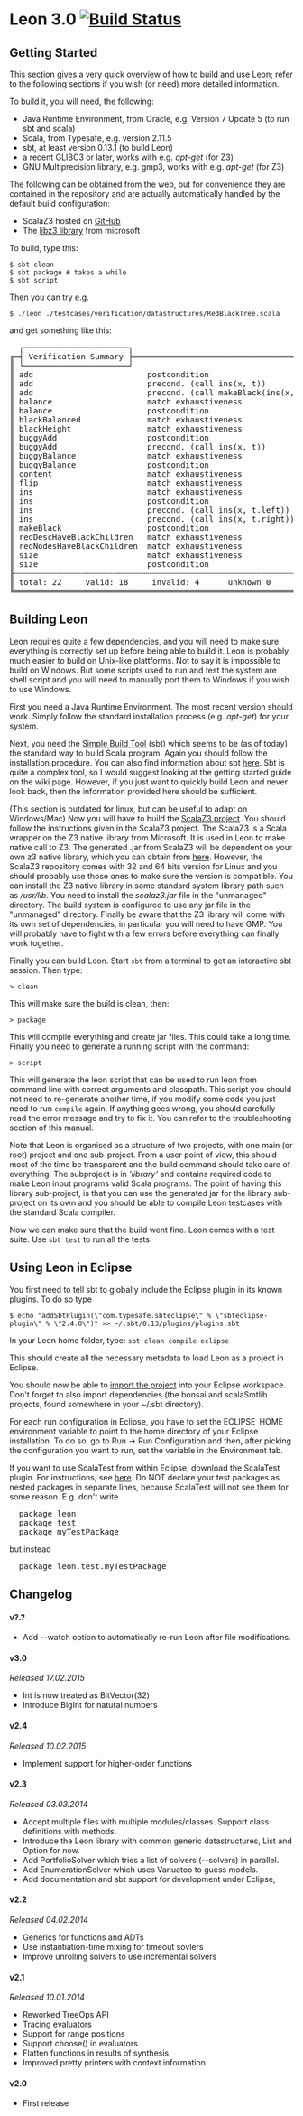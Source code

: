 Leon 3.0 [![Build Status](http://laraquad4.epfl.ch:9000/epfl-lara/leon/status/master)](http://laraquad4.epfl.ch:9000/epfl-lara/leon)
==========

Getting Started
---------------

This section gives a very quick overview of how to build and use Leon; refer to
the following sections if you wish (or need) more detailed information.

To build it, you will need, the following:

* Java Runtime Environment, from Oracle, e.g. Version 7 Update 5 (to run sbt and scala)
* Scala, from Typesafe, e.g. version 2.11.5
* sbt, at least version 0.13.1 (to build Leon)
* a recent GLIBC3 or later, works with e.g. _apt-get_ (for Z3)
* GNU Multiprecision library, e.g. gmp3, works with e.g. _apt-get_ (for Z3)

The following can be obtained from the web, but for convenience they are contained in the
repository and are actually automatically handled by the default build configuration:

  * ScalaZ3 hosted on [GitHub](https://github.com/psuter/ScalaZ3/)
  * The [libz3 library](http://z3.codeplex.com/) from microsoft

To build, type this:

    $ sbt clean
    $ sbt package # takes a while
    $ sbt script

Then you can try e.g.

    $ ./leon ./testcases/verification/datastructures/RedBlackTree.scala

and get something like this:

<pre>
  ┌──────────────────────┐
╔═╡ Verification Summary ╞════════════════════════════════════════════════════════════════════════╗
║ └──────────────────────┘                                                                        ║
║ add                        postcondition                         82:15   valid    Z3-f    0.061 ║
║ add                        precond. (call ins(x, t))             81:15   valid    Z3-f    0.004 ║
║ add                        precond. (call makeBlack(ins(x, t)))  81:5    valid    Z3-f    0.017 ║
║ balance                    match exhaustiveness                  90:5    valid    Z3-f    0.006 ║
║ balance                    postcondition                         101:15  valid    Z3-f    0.060 ║
║ blackBalanced              match exhaustiveness                  45:43   valid    Z3-f    0.003 ║
║ blackHeight                match exhaustiveness                  50:40   valid    Z3-f    0.004 ║
║ buggyAdd                   postcondition                         87:15   invalid  Z3-f    1.306 ║
║ buggyAdd                   precond. (call ins(x, t))             86:5    invalid  Z3-f    0.027 ║
║ buggyBalance               match exhaustiveness                  104:5   invalid  Z3-f    0.007 ║
║ buggyBalance               postcondition                         115:15  invalid  Z3-f    0.029 ║
║ content                    match exhaustiveness                  17:37   valid    Z3-f    0.083 ║
║ flip                       match exhaustiveness                  117:31  valid    Z3-f    0.004 ║
║ ins                        match exhaustiveness                  59:5    valid    Z3-f    0.004 ║
║ ins                        postcondition                         66:15   valid    Z3-f    1.385 ║
║ ins                        precond. (call ins(x, t.left))        62:37   valid    Z3-f    0.011 ║
║ ins                        precond. (call ins(x, t.right))       64:40   valid    Z3-f    0.012 ║
║ makeBlack                  postcondition                         77:14   valid    Z3-f    0.013 ║
║ redDescHaveBlackChildren   match exhaustiveness                  40:53   valid    Z3-f    0.004 ║
║ redNodesHaveBlackChildren  match exhaustiveness                  34:54   valid    Z3-f    0.004 ║
║ size                       match exhaustiveness                  22:33   valid    Z3-f    0.004 ║
║ size                       postcondition                         25:15   valid    Z3-f    0.048 ║
╟┄┄┄┄┄┄┄┄┄┄┄┄┄┄┄┄┄┄┄┄┄┄┄┄┄┄┄┄┄┄┄┄┄┄┄┄┄┄┄┄┄┄┄┄┄┄┄┄┄┄┄┄┄┄┄┄┄┄┄┄┄┄┄┄┄┄┄┄┄┄┄┄┄┄┄┄┄┄┄┄┄┄┄┄┄┄┄┄┄┄┄┄┄┄┄┄┄╢
║ total: 22     valid: 18     invalid: 4      unknown 0                                     3.096 ║
╚═════════════════════════════════════════════════════════════════════════════════════════════════╝
</pre>

Building Leon
-------------

Leon requires quite a few dependencies, and you will need to make sure
everything is correctly set up before being able to build it. Leon is probably
much easier to build on Unix-like plattforms. Not to say it is impossible to
build on Windows. But some scripts used to run and test the system are shell
script and you will need to manually port them to Windows if you wish to use
Windows.

First you need a Java Runtime Environment. The most recent version should work.
Simply follow the standard installation process (e.g. _apt-get_) for your system.

Next, you need the [Simple Build Tool](http://www.scala-sbt.org/) (sbt)
which seems to be (as of today) the standard way to build Scala program. Again
you should follow the installation procedure. You can also find information
about sbt [here](http://typesafe.com/platform/tools/scala/sbt). Sbt is quite a complex
tool, so I would suggest looking at the getting started guide on the wiki page.
However, if you just want to quickly build Leon and never look back, then the
information provided here should be sufficient.

(This section is outdated for linux, but can be useful to adapt on Windows/Mac)
Now you will have to build the [ScalaZ3 project](https://github.com/psuter/ScalaZ3/).
You should follow the instructions given in
the ScalaZ3 project. The ScalaZ3 is a Scala wrapper on the Z3 native library
from Microsoft. It is used in Leon to make native call to Z3. The generated
.jar from ScalaZ3 will be dependent on your own z3 native library, which you
can obtain from [here](http://z3.codeplex.com/).
However, the ScalaZ3 repository comes with 32 and 64 bits version for Linux and
you should probably use those ones to make sure the version is compatible. You
can install the Z3 native library in some standard system library path such as
_/usr/lib_. You need to install the _scalaz3.jar_ file in the "unmanaged"
directory. The build system is configured to use any jar file in the
"unmanaged" directory. Finally be aware that the Z3 library will come with its
own set of dependencies, in particular you will need to have GMP. You will
probably have to fight with a few errors before everything can finally work
together.

Finally you can build Leon. Start ```sbt``` from a terminal to get an interactive
sbt session. Then type:

    > clean
    
This will make sure the build is clean, then:

    > package
    
This will compile everything and create jar files. This could take a long time.
Finally you need to generate a running script with the command:

    > script
    
This will generate the leon script that can be used to run leon from command line
with correct arguments and classpath. This script you should not need to re-generate
another time, if you modify some code you just need to run ```compile``` again. If anything
goes wrong, you should carefully read the error message and try to fix it. You can
refer to the troubleshooting section of this manual.

Note that Leon is organised as a structure of two projects, with one main (or
root) project and one sub-project. From a user point of view, this should most
of the time be transparent and the build command should take care of
everything. The subproject is in _'library'_ and contains required code to make
Leon input programs valid Scala programs. The point of having this library
sub-project, is that you can use the generated jar for the library sub-project
on its own and you should be able to compile Leon testcases with the standard
Scala compiler.

Now we can make sure that the build went fine. Leon comes with a test suite.
Use ```sbt test``` to run all the tests.

Using Leon in Eclipse
---------------------

You first need to tell sbt to globally include the Eclipse plugin in its known plugins.
To do so type 

    $ echo "addSbtPlugin(\"com.typesafe.sbteclipse\" % \"sbteclipse-plugin\" % \"2.4.0\")" >> ~/.sbt/0.13/plugins/plugins.sbt

In your Leon home folder, type: ```sbt clean compile eclipse```

This should create all the necessary metadata to load Leon as a project in Eclipse.

You should now be able to [import the project](http://help.eclipse.org/juno/index.jsp?topic=%2Forg.eclipse.platform.doc.user%2Ftasks%2Ftasks-importproject.htm) into your Eclipse workspace. Don't forget to also import dependencies (the bonsai and scalaSmtlib projects, found somewhere in your ~/.sbt directory).

For each run configuration in Eclipse, you have to set the ECLIPSE_HOME environment variable to point to the home directory of your Eclipse installation. 
To do so, go to Run -> Run Configuration and then, after picking the configuration you want to run, set the variable in the Environment tab.

If you want to use ScalaTest from within Eclipse, download the ScalaTest plugin. For instructions, see [here](http://www.scalatest.org/user_guide/using_scalatest_with_eclipse). 
Do NOT declare your test packages as nested packages in separate lines, because ScalaTest will not see them for some reason. E.g. don't write 

<pre>
  package leon
  package test
  package myTestPackage 
</pre>

but instead

<pre>
  package leon.test.myTestPackage
</pre>

Changelog
---------

#### v?.?

* Add --watch option to automatically re-run Leon after file modifications.

#### v3.0
*Released 17.02.2015*

* Int is now treated as BitVector(32)
* Introduce BigInt for natural numbers


#### v2.4
*Released 10.02.2015*

* Implement support for higher-order functions

#### v2.3
*Released 03.03.2014*

* Accept multiple files with multiple modules/classes. Support class
  definitions with methods.
* Introduce the Leon library with common generic datastructures, List and
  Option for now.
* Add PortfolioSolver which tries a list of solvers (--solvers) in parallel.
* Add EnumerationSolver which uses Vanuatoo to guess models.
* Add documentation and sbt support for development under Eclipse,

#### v2.2
*Released 04.02.2014*

* Generics for functions and ADTs
* Use instantiation-time mixing for timeout sovlers
* Improve unrolling solvers to use incremental solvers

#### v2.1
*Released 10.01.2014*
  
* Reworked TreeOps API
* Tracing evaluators
* Support for range positions
* Support choose() in evaluators
* Flatten functions in results of synthesis
* Improved pretty printers with context information
 

#### v2.0

* First release
